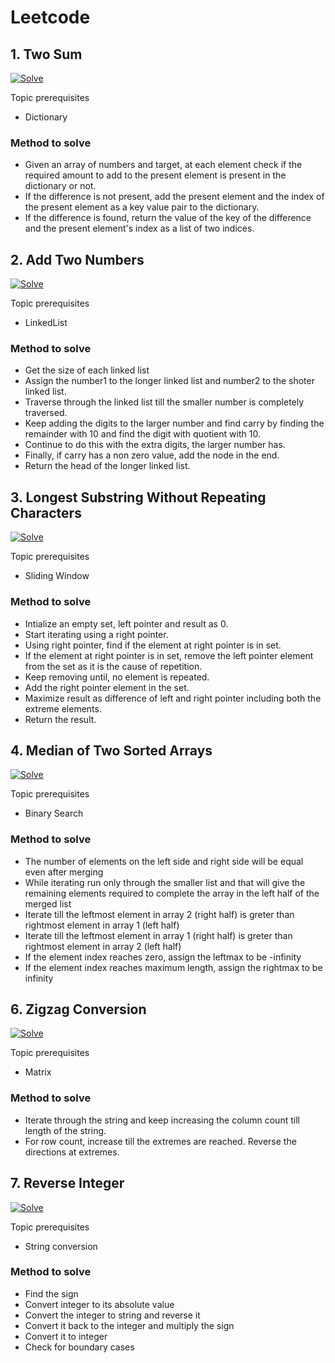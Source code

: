# Leetcode


## 1. Two Sum

[![Solve](https://icons.iconarchive.com/icons/oxygen-icons.org/oxygen/24/Actions-document-edit-icon.png)](https://leetcode.com/problems/two-sum/)

Topic prerequisites

- Dictionary

### Method to solve

- Given an array of numbers and target, at each element check if the required amount to add to the present element is present in the dictionary or not.
- If the difference is not present, add the present element and the index of the present element as a key value pair to the dictionary.
- If the difference is found, return the value of the key of the difference and the present element's index as a list of two indices.


## 2. Add Two Numbers

[![Solve](https://icons.iconarchive.com/icons/oxygen-icons.org/oxygen/24/Actions-document-edit-icon.png)](https://leetcode.com/problems/add-two-numbers/)

Topic prerequisites

- LinkedList

### Method to solve

- Get the size of each linked list
- Assign the number1 to the longer linked list and number2 to the shoter linked list.
- Traverse through the linked list till the smaller number is completely traversed.
- Keep adding the digits to the larger number and find carry by finding the remainder with 10 and find the digit with quotient with 10.
- Continue to do this with the extra digits, the larger number has.
- Finally, if carry has a non zero value, add the node in the end.
- Return the head of the longer linked list.


## 3. Longest Substring Without Repeating Characters

[![Solve](https://icons.iconarchive.com/icons/oxygen-icons.org/oxygen/24/Actions-document-edit-icon.png)](https://leetcode.com/problems/longest-substring-without-repeating-characters/)

Topic prerequisites

- Sliding Window

### Method to solve

- Intialize an empty set, left pointer and result as 0.
- Start iterating using a right pointer.
- Using right pointer, find if the element at right pointer is in set.
- If the element at right pointer is in set, remove the left pointer element from the set as it is the cause of repetition.
- Keep removing until, no element is repeated.
- Add the right pointer element in the set.
- Maximize result as difference of left and right pointer including both the extreme elements.
- Return the result.


## 4. Median of Two Sorted Arrays

[![Solve](https://icons.iconarchive.com/icons/oxygen-icons.org/oxygen/24/Actions-document-edit-icon.png)](https://leetcode.com/problems/median-of-two-sorted-arrays/)

Topic prerequisites

- Binary Search

### Method to solve

- The number of elements on the left side and right side will be equal even after merging
- While iterating run only through the smaller list and that will give the remaining elements required to complete the array in the left half of the merged list
- Iterate till the leftmost element in array 2 (right half) is greter than rightmost element in array 1 (left half)
- Iterate till the leftmost element in array 1 (right half) is greter than rightmost element in array 2 (left half)
- If the element index reaches zero, assign the leftmax to be -infinity
- If the element index reaches maximum length, assign the rightmax to be infinity


## 6. Zigzag Conversion

[![Solve](https://icons.iconarchive.com/icons/oxygen-icons.org/oxygen/24/Actions-document-edit-icon.png)](https://leetcode.com/problems/zigzag-conversion/)

Topic prerequisites

- Matrix

### Method to solve

- Iterate through the string and keep increasing the column count till length of the string.
- For row count, increase till the extremes are reached. Reverse the directions at extremes.


## 7. Reverse Integer

[![Solve](https://icons.iconarchive.com/icons/oxygen-icons.org/oxygen/24/Actions-document-edit-icon.png)](https://leetcode.com/problems/reverse-integer/)

Topic prerequisites

- String conversion

### Method to solve

- Find the sign
- Convert integer to its absolute value
- Convert the integer to string and reverse it
- Convert it back to the integer and multiply the sign
- Convert it to integer
- Check for boundary cases
